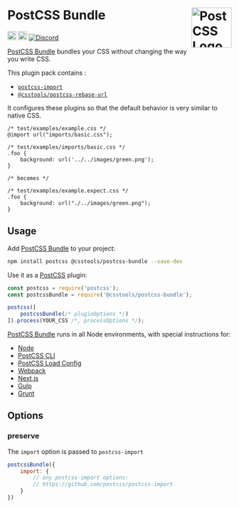 # PostCSS Bundle [<img src="https://postcss.github.io/postcss/logo.svg" alt="PostCSS Logo" width="90" height="90" align="right">][PostCSS]

[<img alt="npm version" src="https://img.shields.io/npm/v/@csstools/postcss-bundle.svg" height="20">][npm-url] [<img alt="Build Status" src="https://github.com/csstools/postcss-plugins/workflows/test/badge.svg" height="20">][cli-url] [<img alt="Discord" src="https://shields.io/badge/Discord-5865F2?logo=discord&logoColor=white">][discord]

[PostCSS Bundle] bundles your CSS without changing the way you write CSS.

This plugin pack contains : 
- [`postcss-import`](https://github.com/postcss/postcss-import)
- [`@csstools/postcss-rebase-url`](https://github.com/csstools/postcss-plugins/tree/main/plugins/postcss-rebase-url)

It configures these plugins so that the default behavior is very similar to native CSS.

```pcss
/* test/examples/example.css */
@import url("imports/basic.css");

/* test/examples/imports/basic.css */
.foo {
	background: url('../../images/green.png');
}

/* becomes */

/* test/examples/example.expect.css */
.foo {
	background: url("./../images/green.png");
}
```

## Usage

Add [PostCSS Bundle] to your project:

```bash
npm install postcss @csstools/postcss-bundle --save-dev
```

Use it as a [PostCSS] plugin:

```js
const postcss = require('postcss');
const postcssBundle = require('@csstools/postcss-bundle');

postcss([
	postcssBundle(/* pluginOptions */)
]).process(YOUR_CSS /*, processOptions */);
```

[PostCSS Bundle] runs in all Node environments, with special
instructions for:

- [Node](INSTALL.md#node)
- [PostCSS CLI](INSTALL.md#postcss-cli)
- [PostCSS Load Config](INSTALL.md#postcss-load-config)
- [Webpack](INSTALL.md#webpack)
- [Next.js](INSTALL.md#nextjs)
- [Gulp](INSTALL.md#gulp)
- [Grunt](INSTALL.md#grunt)

## Options

### preserve

The `import` option is passed to `postcss-import`

```js
postcssBundle({ 
	import: {
		// any postcss-import options:
		// https://github.com/postcss/postcss-import
	}
})
```

[cli-url]: https://github.com/csstools/postcss-plugins/actions/workflows/test.yml?query=workflow/test

[discord]: https://discord.gg/bUadyRwkJS
[npm-url]: https://www.npmjs.com/package/@csstools/postcss-bundle

[PostCSS]: https://github.com/postcss/postcss
[PostCSS Bundle]: https://github.com/csstools/postcss-plugins/tree/main/plugin-packs/postcss-bundle
